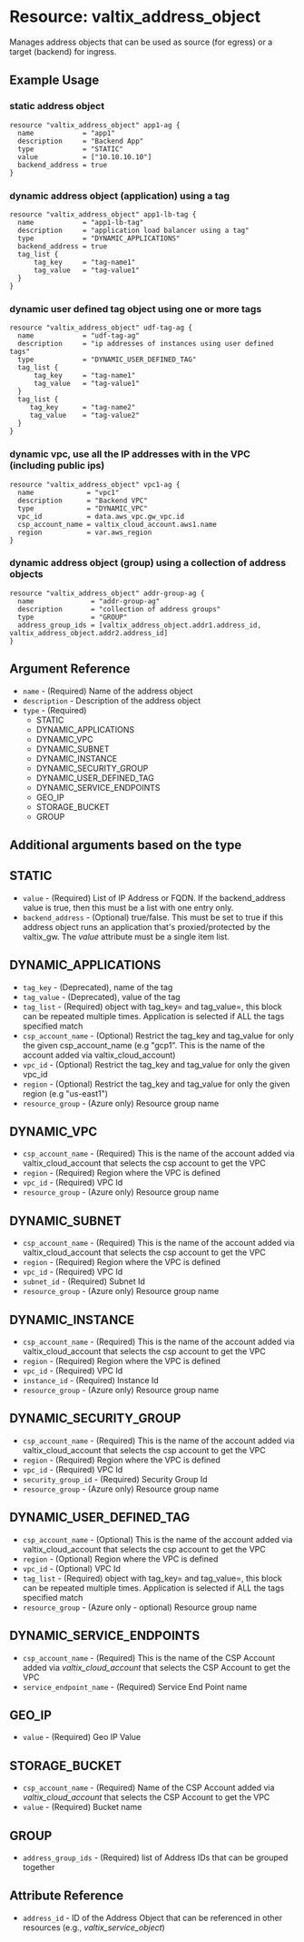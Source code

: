 # Resource: valtix_address_object
Manages address objects that can be used as source (for egress) or a target (backend) for ingress.

## Example Usage

### static address object
```hcl
resource "valtix_address_object" app1-ag {
  name            = "app1"
  description     = "Backend App"
  type            = "STATIC"
  value           = ["10.10.10.10"]
  backend_address = true
}
```

### dynamic address object (application) using a tag
```hcl
resource "valtix_address_object" app1-lb-tag {
  name            = "app1-lb-tag"
  description     = "application load balancer using a tag"
  type            = "DYNAMIC_APPLICATIONS"
  backend_address = true
  tag_list {
      tag_key     = "tag-name1"
      tag_value   = "tag-value1"
  }
}
```

### dynamic user defined tag object using one or more tags
```hcl
resource "valtix_address_object" udf-tag-ag {
  name            = "udf-tag-ag"
  description     = "ip addresses of instances using user defined tags"
  type            = "DYNAMIC_USER_DEFINED_TAG"
  tag_list {
      tag_key     = "tag-name1"
      tag_value   = "tag-value1"
  }
  tag_list {
     tag_key      = "tag-name2"
     tag_value    = "tag-value2"
  }
}
```

### dynamic vpc, use all the IP addresses with in the VPC (including public ips)
```hcl
resource "valtix_address_object" vpc1-ag {
  name             = "vpc1"
  description      = "Backend VPC"
  type             = "DYNAMIC_VPC"
  vpc_id           = data.aws_vpc.gw_vpc.id
  csp_account_name = valtix_cloud_account.aws1.name
  region           = var.aws_region
}
```

### dynamic address object (group) using a collection of address objects
```hcl
resource "valtix_address_object" addr-group-ag {
  name              = "addr-group-ag"
  description       = "collection of address groups"
  type              = "GROUP"
  address_group_ids = [valtix_address_object.addr1.address_id, valtix_address_object.addr2.address_id]
}
```

## Argument Reference
* `name` - (Required) Name of the address object
* `description` - Description of the address object
* `type` - (Required)
    * STATIC
    * DYNAMIC_APPLICATIONS
    * DYNAMIC_VPC
    * DYNAMIC_SUBNET
    * DYNAMIC_INSTANCE
    * DYNAMIC_SECURITY_GROUP
    * DYNAMIC_USER_DEFINED_TAG
    * DYNAMIC_SERVICE_ENDPOINTS
    * GEO_IP
    * STORAGE_BUCKET
    * GROUP

## Additional arguments based on the type

## STATIC
* `value` - (Required) List of IP Address or FQDN. If the backend_address value is true, then this must be a list with one entry only.
* `backend_address` - (Optional) true/false. This must be set to true if this address object runs an application that's proxied/protected by the valtix_gw. The *value* attribute must be a single item list.

## DYNAMIC_APPLICATIONS
* `tag_key` - (Deprecated), name of the tag
* `tag_value` - (Deprecated), value of the tag
* `tag_list` - (Required) object with tag_key=<key> and tag_value=<value>, this block can be repeated multiple times. Application is selected if ALL the tags specified match
* `csp_account_name` - (Optional) Restrict the tag_key and tag_value for only the given csp_account_name (e.g "gcp1". This is the name of the account added via valtix_cloud_account)
* `vpc_id` - (Optional) Restrict the tag_key and tag_value for only the given vpc_id
* `region` - (Optional) Restrict the tag_key and tag_value for only the given region (e.g "us-east1")
* `resource_group` - (Azure only) Resource group name

## DYNAMIC_VPC
* `csp_account_name` - (Required) This is the name of the account added via valtix_cloud_account that selects the csp account to get the VPC
* `region` - (Required) Region where the VPC is defined
* `vpc_id` - (Required) VPC Id
* `resource_group` - (Azure only) Resource group name

## DYNAMIC_SUBNET
* `csp_account_name` - (Required) This is the name of the account added via valtix_cloud_account that selects the csp account to get the VPC
* `region` - (Required) Region where the VPC is defined
* `vpc_id` - (Required) VPC Id
* `subnet_id` - (Required) Subnet Id
* `resource_group` - (Azure only) Resource group name

## DYNAMIC_INSTANCE
* `csp_account_name` - (Required) This is the name of the account added via valtix_cloud_account that selects the csp account to get the VPC
* `region` - (Required) Region where the VPC is defined
* `vpc_id` - (Required) VPC Id
* `instance_id` - (Required) Instance Id
* `resource_group` - (Azure only) Resource group name

## DYNAMIC_SECURITY_GROUP
* `csp_account_name` - (Required) This is the name of the account added via valtix_cloud_account that selects the csp account to get the VPC
* `region` - (Required) Region where the VPC is defined
* `vpc_id` - (Required) VPC Id
* `security_group_id` - (Required) Security Group Id
* `resource_group` - (Azure only) Resource group name

## DYNAMIC_USER_DEFINED_TAG
* `csp_account_name` - (Optional) This is the name of the account added via valtix_cloud_account that selects the csp account to get the VPC
* `region` - (Optional) Region where the VPC is defined
* `vpc_id` - (Optional) VPC Id
* `tag_list` - (Required) object with tag_key=<key> and tag_value=<value>, this block can be repeated multiple times. Application is selected if ALL the tags specified match
* `resource_group` - (Azure only - optional) Resource group name

## DYNAMIC_SERVICE_ENDPOINTS
* `csp_account_name` - (Required) This is the name of the CSP Account added via *valtix_cloud_account* that selects the CSP Account to get the VPC
* `service_endpoint_name` - (Required) Service End Point name

## GEO_IP
* `value` - (Required) Geo IP Value

## STORAGE_BUCKET
* `csp_account_name` - (Required) Name of the CSP Account added via *valtix_cloud_account* that selects the CSP Account to get the VPC
* `value` - (Required) Bucket name

## GROUP
* `address_group_ids` - (Required) list of Address IDs that can be grouped together

## Attribute Reference
* `address_id` - ID of the Address Object that can be referenced in other resources (e.g., *valtix_service_object*)

